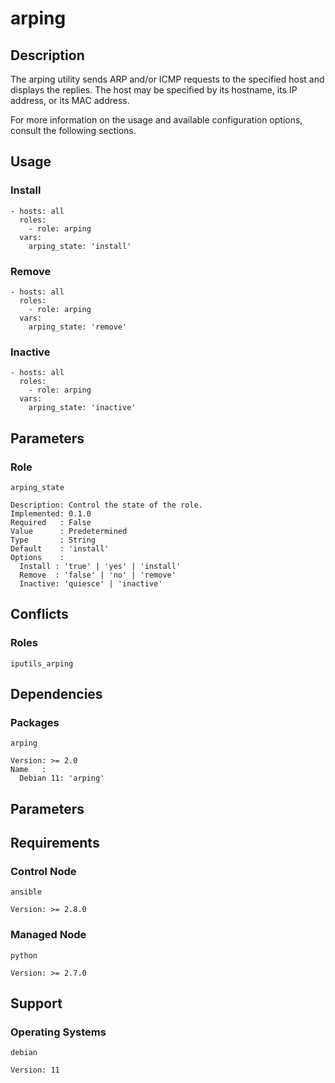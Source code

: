 # arping

## Description

The arping utility sends ARP and/or ICMP requests to the specified host and
displays the replies. The host may be specified by its hostname, its IP address,
or its MAC address.

For more information on the usage and available configuration options,
consult the following sections.

## Usage

### Install

```
- hosts: all
  roles:
    - role: arping
  vars:
    arping_state: 'install'
```

### Remove

```
- hosts: all
  roles:
    - role: arping
  vars:
    arping_state: 'remove'
```

### Inactive

```
- hosts: all
  roles:
    - role: arping
  vars:
    arping_state: 'inactive'
```

## Parameters

### Role

`arping_state`

    Description: Control the state of the role.
    Implemented: 0.1.0
    Required   : False
    Value      : Predetermined
    Type       : String
    Default    : 'install'
    Options    :
      Install : 'true' | 'yes' | 'install'
      Remove  : 'false' | 'no' | 'remove'
      Inactive: 'quiesce' | 'inactive'

## Conflicts

### Roles

`iputils_arping`

## Dependencies

### Packages

`arping`

    Version: >= 2.0
    Name   :
      Debian 11: 'arping'

## Parameters

## Requirements

### Control Node

`ansible`

    Version: >= 2.8.0

### Managed Node

`python`

    Version: >= 2.7.0

## Support

### Operating Systems

`debian`

    Version: 11
